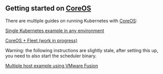 ## Getting started on [CoreOS](http://coreos.com)

There are multiple guides on running Kubernetes with [CoreOS](http://coreos.com):

[Single Kubernetes example in any environment](http://coreos.com/blog/running-kubernetes-example-on-CoreOS-part-1/)


[CoreOS + Fleet (work in progress)](https://github.com/kelseyhightower/kubernetes-fleet-tutorial)

Warning: the following instructions are slightly stale, after setting this up, you need to also start the scheduler binary.

[Multiple host example using VMware Fusion](http://coreos.com/blog/running-kubernetes-example-on-CoreOS-part-2/)

